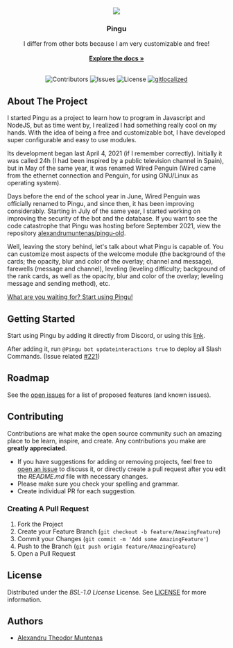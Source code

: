 <br/>
<center>

  [![](https://top.gg/api/widget/827199539185975417.svg)](https://top.gg/bot/827199539185975417)

</center>
<p align="center">

  <h3 align="center">Pingu</h3>

  <p align="center">
    I differ from other bots because I am very customizable and free!
    <br/>
    <br/>
    <a href="https://alexandrumuntenas.github.io/pingu/"><strong>Explore the docs »</strong></a>
    <br/>
    <br/>
  </p>
</p>

<center>

![Contributors](https://img.shields.io/github/contributors/alexandrumuntenas/pingu?color=dark-green) ![Issues](https://img.shields.io/github/issues/alexandrumuntenas/pingu) ![License](https://img.shields.io/github/license/alexandrumuntenas/pingu) [![gitlocalized ](https://gitlocalize.com/repo/7231/whole_project/badge.svg)](https://gitlocalize.com/repo/7231)

</center>

## About The Project

I started Pingu as a project to learn how to program in Javascript and NodeJS, but as time went by, I realized I had something really cool on my hands. With the idea of being a free and customizable bot, I have developed super configurable and easy to use modules.

Its development began last April 4, 2021 (if I remember correctly). Initially it was called 24h (I had been inspired by a public television channel in Spain), but in May of the same year, it was renamed Wired Penguin (Wired came from the ethernet connection and Penguin, for using GNU/Linux as operating system).

Days before the end of the school year in June, Wired Penguin was officially renamed to Pingu, and since then, it has been improving considerably. Starting in July of the same year, I started working on improving the security of the bot and the database. If you want to see the code catastrophe that Pingu was hosting before September 2021,  view the repository [alexandrumuntenas/pingu-old](https://github.com/alexandrumuntenas/pingu-old).

Well, leaving the story behind, let's talk about what Pingu is capable of. You can customize most aspects of the welcome module (the background of the cards; the opacity, blur and color of the overlay; channel and message), farewells (message and channel), leveling (leveling difficulty; background of the rank cards, as well as the opacity, blur and color of the overlay; leveling message and sending method), etc.

[What are you waiting for? Start using Pingu!](https://discord.com/oauth2/authorize?client_id=827199539185975417&permissions=388627950679&scope=bot%20applications.commands)

## Getting Started

Start using Pingu by adding it directly from Discord, or using this [link](https://discord.com/oauth2/authorize?client_id=827199539185975417&permissions=388627950679&scope=bot%20applications.commands).

After adding it, run `@Pingu bot updateinteractions true` to deploy all Slash Commands. (Issue related [#221](https://github.com/alexandrumuntenas/pingu/issues/221))

## Roadmap

See the [open issues](https://github.com/alexandrumuntenas/pingu/issues) for a list of proposed features (and known issues).

## Contributing

Contributions are what make the open source community such an amazing place to be learn, inspire, and create. Any contributions you make are **greatly appreciated**.
* If you have suggestions for adding or removing projects, feel free to [open an issue](https://github.com/alexandrumuntenas/pingu/issues/new) to discuss it, or directly create a pull request after you edit the *README.md* file with necessary changes.
* Please make sure you check your spelling and grammar.
* Create individual PR for each suggestion.

### Creating A Pull Request

1. Fork the Project
2. Create your Feature Branch (`git checkout -b feature/AmazingFeature`)
3. Commit your Changes (`git commit -m 'Add some AmazingFeature'`)
4. Push to the Branch (`git push origin feature/AmazingFeature`)
5. Open a Pull Request

## License

Distributed under the *BSL-1.0 License* License. See [LICENSE](https://github.com/alexandrumuntenas/pingu/blob/main/LICENSE) for more information.

## Authors
* [Alexandru Theodor Muntenas](https://github.com/alexandrumuntenas/)
